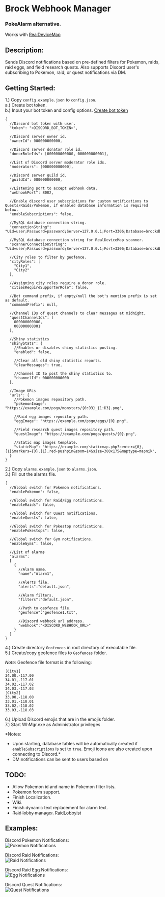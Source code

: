 # Brock Webhook Manager

### PokeAlarm alternative.  
Works with [RealDeviceMap](https://github.com/123FLO321/RealDeviceMap)  


## Description:  
Sends Discord notifications based on pre-defined filters for Pokemon, raids, raid eggs, and field research quests. Also supports Discord user's subscribing to Pokemon, raid, or quest notifications via DM.


## Getting Started:  

1.) Copy `config.example.json` to `config.json`.  
  a.) Create bot token.  
  b.) Input your bot token and config options. [Create bot token](https://github.com/reactiflux/discord-irc/wiki/Creating-a-discord-bot-&-getting-a-token)  
```
{
  //Discord bot token with user.
  "token": "<DISCORD_BOT_TOKEN>",
  
  //Discord server owner id.
  "ownerId": 000000000000,
  
  //Discord server donator role id.
  "donorRoleIds": [000000000000, 000000000001],
  
  //List of Discord server moderator role ids.
  "moderators": [000000000000],
  
  //Discord server guild id.
  "guildId": 000000000000,
  
  //Listening port to accept webhook data.
  "webhookPort": 8002,
  
  //Enable discord user subscriptions for custom notifications to Quests/Raids/Pokemon, if enabled database information is required below.
  "enableSubscriptions": false,
  
  //MySQL database connection string.
  "connectionString": "Uid=user;Password=password;Server=127.0.0.1;Port=3306;Database=brockdb",
  
  //MySQL database connection string for RealDeviceMap scanner.
  "scannerConnectionString": "Uid=user;Password=password;Server=127.0.0.1;Port=3306;Database=brockdb",
  
  //City roles to filter by geofence.
  "cityRoles": [
    "City1",
    "City2"
  ],
  
  //Assigning city roles require a donor role.
  "citiesRequireSupporterRole": false,
  
  //Bot command prefix, if empty/null the bot's mention prefix is set as default.
  "commandPrefix": null,
  
  //Channel IDs of quest channels to clear messages at midnight.
  "questChannelIds": [
    000000000000,
	000000000001
  ],
  
  //Shiny statistics
  "shinyStats": {
    //Enables or disables shiny statistics posting.
    "enabled": false,
	
	//Clear all old shiny statistic reports.
    "clearMessages": true,
	
	//Channel ID to post the shiny statistics to.
    "channelId": 000000000000
  },
  
  //Image URLs
  "urls": {
    //Pokemon images repository path.
    "pokemonImage": "https://example.com/pogo/monsters/{0:D3}_{1:D3}.png",
	
	//Raid egg images repository path.
	"eggImage": "https://example.com/pogo/eggs/{0}.png",
	
	//Field research quest images repository path.
	"questImage": "https://example.com/pogo/quests/{0}.png",
	
	//Static map images template.
	"staticMap": "https://example.com/staticmap.php?center={0},{1}&markers={0},{1},red-pushpin&zoom=14&size=300x175&maptype=mapnik",
  }
}
```
2.) Copy `alarms.example.json` to `alarms.json`.  
3.) Fill out the alarms file.  
```
{
  //Global switch for Pokemon notifications.
  "enablePokemon": false,
  
  //Global switch for Raid/Egg notifications.
  "enableRaids": false,
  
  //Global switch for Quest notifications.
  "enableQuests": false,
  
  //Global switch for Pokestop notifications.
  "enablePokestops": false,
  
  //Global switch for Gym notifications.
  "enableGyms": false,
  
  //List of alarms
  "alarms": 
  [
    {
      //Alarm name.
      "name":"Alarm1",
	  
	  //Alerts file.
	  "alerts":"default.json",
	  
	  //Alarm filters.
      "filters":"default.json",
	  
      //Path to geofence file.
      "geofence":"geofence1.txt",
      
      //Discord webhook url address.
      "webhook":"<DISCORD_WEBHOOK_URL>"
    }
  ]
}
```
4.) Create directory `Geofences` in root directory of executable file.  
5.) Create/copy geofence files to `Geofences` folder.  

*Note:* Geofence file format is the following:  
```
[City1]
34.00,-117.00
34.01,-117.01
34.02,-117.02
34.03,-117.03
[City2]
33.00,-118.00
33.01,-118.01
33.02,-118.02
33.03,-118.03
```
6.)
Upload Discord emojis that are in the emojis folder.  
7.) Start WhMgr.exe as Administrator privileges.  

*Notes:  
- Upon starting, database tables will be automatically created if `enableSubscriptions` is set to `true`. Emoji icons are also created upon connecting to Discord.*  
- DM notifications can be sent to users based on 


## TODO:  
- Allow Pokemon id and name in Pokemon filter lists. 
- Pokemon form support.  
- Finish Localization.  
- Wiki.  
- Finish dynamic text replacement for alarm text.  
- ~~Raid lobby manager.~~ [RaidLobbyist](https://github.com/versx/RaidLobbyist)


## Examples:
Discord Pokemon Notifications:  
![Pokemon Notifications](images/pkmn.png "Pokemon Notifications")  

Discord Raid Notifications:  
![Raid Notifications](images/raid.png "Raid Notifications")  

Discord Raid Egg Notifications:  
![Egg Notifications](images/egg.png "Egg Notifications")  

Discord Quest Notifications:  
![Quest Notifications](images/quests.png "Quest Notifications")  